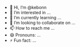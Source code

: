 - 👋 Hi, I’m @kebonn
- 👀 I’m interested in ...
- 🌱 I’m currently learning ...
- 💞️ I’m looking to collaborate on ...
- 📫 How to reach me ...
- 😄 Pronouns: ...
- ⚡ Fun fact: ...

<!---
kebonn/kebonn is a ✨ special ✨ repository because its `README.md` (this file) appears on your GitHub profile.
You can click the Preview link to take a look at your changes.
--->
